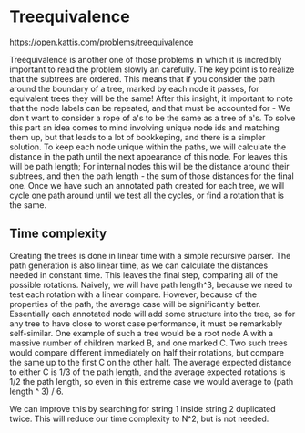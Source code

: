 # Treequivalence

https://open.kattis.com/problems/treequivalence

Treequivalence is another one of those problems in which it is incredibly important to read the problem slowly an carefully. The key point is to realize that the subtrees are ordered. This means that if you consider the path around the boundary of a tree, marked by each node it passes, for equivalent trees they will be the same! After this insight, it important to note that the node labels can be repeated, and that must be accounted for - We don't want to consider a rope of a's to be the same as a tree of a's. To solve this part an idea comes to mind involving unique node ids and matching them up, but that leads to a lot of bookkeping, and there is a simpler solution. To keep each node unique within the paths, we will calculate the distance in the path until the next appearance of this node. For leaves this will be path length; For internal nodes this will be the distance around their subtrees, and then the path length - the sum of those distances for the final one. Once we have such an annotated path created for each tree, we will cycle one path around until we test all the cycles, or find a rotation that is the same.

## Time complexity
Creating the trees is done in linear time with a simple recursive parser. The path generation is also linear time, as we can calculate the distances needed in constant time. This leaves the final step, comparing all of the possible rotations. Naively, we will have path length^3, because we need to test each rotation with a linear compare. However, because of the properties of the path, the average case will be significantly better. Essentially each annotated node will add some structure into the tree, so for any tree to have close to worst case performance, it must be remarkably self-similar. One example of such a tree would be a root node A with a massive number of children marked B, and one marked C. Two such trees would compare different immediately on half their rotations, but compare the same up to the first C on the other half. The average expected distance to either C is 1/3 of the path length, and the average expected rotations is 1/2 the path length, so even in this extreme case we would average to (path length ^ 3) / 6.


We can improve this by searching for string 1 inside string 2 duplicated twice. This will reduce our time complexity to N^2, but is not needed.